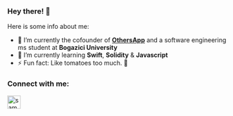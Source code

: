 ### Hey there! 👋

Here is some info about me:

- 🔭 I’m currently the cofounder of <b><a href="https://www.othersapp.com">OthersApp</a></b> and a software engineering ms student at <b>Bogazici University</b>
- 🌱 I’m currently learning <b>Swift</b>, <b>Solidity</b> & <b>Javascript</b>
- ⚡ Fun fact: Like tomatoes too much. 🍅

<h3 align="left">Connect with me:</h3>

<a href="https://www.linkedin.com/in/samed-torun-19657ab1/" target="blank" rel=”noopener”><img align="center" src="https://velanovascular.com/wp-content/uploads/2020/06/LinkedIn.png" alt="samed torun" height="30" width="30" /></a>




